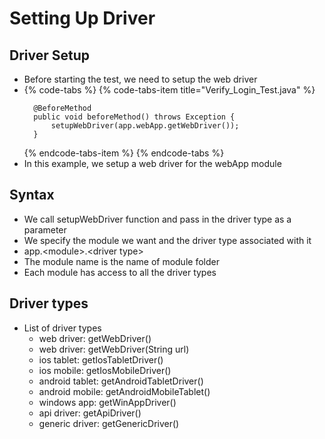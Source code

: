 # Setting Up Driver

## Driver Setup

* Before starting the test, we need to setup the web driver
* {% code-tabs %}
  {% code-tabs-item title="Verify\_Login\_Test.java" %}
  ```text
  	@BeforeMethod
  	public void beforeMethod() throws Exception {
  		setupWebDriver(app.webApp.getWebDriver());
  	}
  ```
  {% endcode-tabs-item %}
  {% endcode-tabs %}
* In this example, we setup a web driver for the webApp module

## Syntax

* We call setupWebDriver function and pass in the driver type as a parameter
* We specify the module we want and the driver type associated with it
* app.&lt;module&gt;.&lt;driver type&gt;
* The module name is the name of module folder
* Each module has access to all the driver types

## Driver types

* List of driver types
  * web driver: getWebDriver\(\)
  * web driver: getWebDriver\(String url\)
  * ios tablet: getIosTabletDriver\(\)
  * ios mobile: getIosMobileDriver\(\)
  * android tablet: getAndroidTabletDriver\(\)
  * android mobile: getAndroidMobileTablet\(\)
  * windows app: getWinAppDriver\(\)
  * api driver: getApiDriver\(\)
  * generic driver: getGenericDriver\(\)

